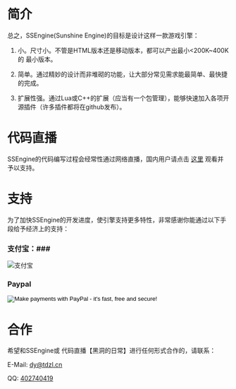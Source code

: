 # 简介 #

总之，SSEngine(Sunshine Engine)的目标是设计这样一款游戏引擎：

1. 小。尺寸小。不管是HTML版本还是移动版本，都可以产出最小<200K~400K的 最小版本。

2. 简单。通过精妙的设计而非堆砌的功能，让大部分常见需求能最简单、最快捷的完成。

3. 扩展性强。通过Lua或C++的扩展（应当有一个包管理），能够快速加入各项开源插件（许多插件都将在github发布）。

# 代码直播 #

SSEngine的代码编写过程会经常性通过网络直播，国内用户请点击 [这里](http://www.douyutv.com/tdzl) 观看并予以支持。

# 支持 #

为了加快SSEngine的开发进度，使引擎支持更多特性，非常感谢你能通过以下手段给予经济上的支持：

### 支付宝：###

![支付宝](http://ssengine.org/alipay_qrcode.png)

### Paypal ###

<form name="_xclick" action="https://www.paypal.com/cgi-bin/webscr" method="post">
<input type="hidden" name="cmd" value="_xclick">
<input type="hidden" name="business" value="tdzl2003@gmail.com">
<input type="hidden" name="item_name" value="Team In Training">
<input type="hidden" name="currency_code" value="USD">
<input type="image" src="https://www.paypalobjects.com/en_US/i/btn/btn_donateCC_LG.gif" border="0" name="submit" alt="Make payments with PayPal - it's fast, free and secure!">
</form>

# 合作 #

希望和SSEngine或 代码直播【黑洞的日常】进行任何形式合作的，请联系：

E-Mail: [dy@tdzl.cn](dy@tdzl.cn)

QQ: [402740419](tencent://message/?uin=402740419&Site=SSEngine.org&Menu=yes)
